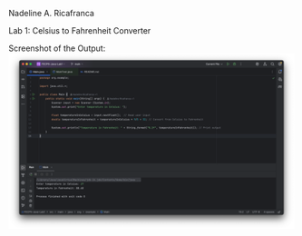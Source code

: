 Nadeline A. Ricafranca

Lab 1: Celsius to Fahrenheit Converter 

Screenshot of the Output: ![img.png](img.png)
